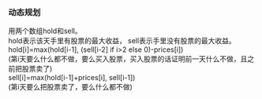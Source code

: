 ### 动态规划
用两个数组hold和sell。  
hold表示该天手里有股票的最大收益， sell表示手里没有股票的最大收益。  
hold[i]=max(hold[i-1], (sell[i-2] if i>2 else 0)-prices[i])  
(第i天要么什么都不做，要么买入股票，买入股票的话证明前一天什么不做，且之前把股票卖了)  
sell[i]=max(hold[i-1]+prices[i], sell[i-1])  
(第i天要么把股票卖了，要么什么都不做)